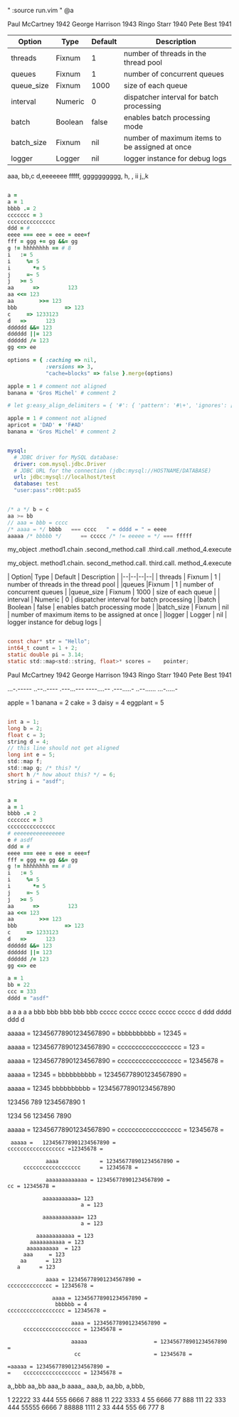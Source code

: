 " :source run.vim
" @a

Paul McCartney 1942
George Harrison 1943
Ringo Starr 1940
Pete Best 1941

| Option| Type | Default | Description |
|--|--|--|--|
| threads | Fixnum | 1 | number of threads in the thread pool |
|queues |Fixnum | 1 | number of concurrent queues |
|queue_size | Fixnum | 1000 | size of each queue |
|   interval | Numeric | 0 | dispatcher interval for batch processing |
|batch | Boolean | false | enables batch processing mode |
 |batch_size | Fixnum | nil | number of maximum items to be assigned at once |
 |logger | Logger | nil | logger instance for debug logs |

aaa,   bb,c
d,eeeeeee
fffff, gggggggggg,
h, ,           ii
j,,k

```ruby

a =
a = 1
bbbb .= 2
ccccccc = 3
ccccccccccccccc
ddd = #
eeee === eee = eee = eee=f
fff = ggg += gg &&= gg
g != hhhhhhhh == # 8
i   := 5
i     %= 5
i       *= 5
j     =~ 5
j   >= 5
aa      =>         123
aa <<= 123
aa        >>= 123
bbb               => 123
c     => 1233123
d   =>      123
dddddd &&= 123
dddddd ||= 123
dddddd /= 123
gg <=> ee

options = { :caching => nil,
            :versions => 3,
            "cache=blocks" => false }.merge(options)

apple = 1 # comment not aligned
banana = 'Gros Michel' # comment 2

# let g:easy_align_delimiters = { '#': { 'pattern': '#\+', 'ignores': ['String'] } }

apple = 1 # comment not aligned
apricot = 'DAD' + 'F#AD'
banana = 'Gros Michel' # comment 2

```

```yaml

mysql:
  # JDBC driver for MySQL database:
  driver: com.mysql.jdbc.Driver
  # JDBC URL for the connection (jdbc:mysql://HOSTNAME/DATABASE)
  url: jdbc:mysql://localhost/test
  database: test
  "user:pass":r00t:pa55

```
```c

/* a */ b = c
aa >= bb
// aaa = bbb = cccc
/* aaaa = */ bbbb   === cccc   " = dddd = " = eeee
aaaaa /* bbbbb */      == ccccc /* != eeeee = */ === fffff

```

my_object
      .method1.chain
    .second_method.call
      .third.call
     .method_4.execute

my_object.
      method1.chain.
    second_method.call.
      third.call.
     method_4.execute

   | Option| Type | Default | Description |
    |--|--|--|--|
       | threads | Fixnum | 1 | number of threads in the thread pool |
  |queues |Fixnum | 1 | number of concurrent queues |
   |queue_size | Fixnum | 1000 | size of each queue |
    |   interval | Numeric | 0 | dispatcher interval for batch processing |
       |batch | Boolean | false | enables batch processing mode |
   |batch_size | Fixnum | nil | number of maximum items to be assigned at once |
   |logger | Logger | nil | logger instance for debug logs |


```c

const char* str = "Hello";
int64_t count = 1 + 2;
static double pi = 3.14;
static std::map<std::string, float>* scores =    pointer;

```

Paul McCartney 1942
George Harrison 1943
Ringo Starr 1940
Pete Best 1941

...-.-----
..--..----
.---...---
----....--
.---.....-
..--......
...-.....-

  apple = 1
    banana = 2
      cake = 3
        daisy = 4
     eggplant = 5


```c

int a = 1;
long b = 2;
float c = 3;
string d = 4;
// this line should not get aligned
long int e = 5;
std::map f;
std::map g; /* this? */
short h /* how about this? */ = 6;
string i = "asdf";

```

```ruby

a =
a = 1
bbbb .= 2
ccccccc = 3
ccccccccccccccc
# eeeeeeeeeeeeeeee
e # asdf
ddd = #
eeee === eee = eee = eee=f
fff = ggg += gg &&= gg
g != hhhhhhhh == # 8
i   := 5
i     %= 5
i       *= 5
j     =~ 5
j   >= 5
aa      =>         123
aa <<= 123
aa        >>= 123
bbb               => 123
c     => 1233123
d   =>      123
dddddd &&= 123
dddddd ||= 123
dddddd /= 123
gg <=> ee

a = 1
bb = 22
ccc = 333
dddd = "asdf"

```

a a a a a
bbb bbb bbb bbb bbb
ccccc ccccc ccccc ccccc ccccc
  d ddd dddd ddd d

aaaaa = 123456778901234567890 =
bbbbbbbbbb = 12345 =

aaaaa = 123456778901234567890 =
cccccccccccccccccc = 123 =

aaaaa = 123456778901234567890 =
cccccccccccccccccc = 12345678 =

aaaaa = 12345 =
bbbbbbbbbb = 123456778901234567890       =

aaaaa =             12345
bbbbbbbbbb = 123456778901234567890

123456 789
1234567890 1

1234 56
123456 7890

 aaaaa = 123456778901234567890 =
     cccccccccccccccccc =       12345678 =

```
 aaaaa =   123456778901234567890 =
cccccccccccccccccc =12345678 =

            aaaa             = 123456778901234567890 =
     cccccccccccccccccc      = 12345678 =

            aaaaaaaaaaaaa = 123456778901234567890 =
cc = 12345678 =

           aaaaaaaaaaa= 123
                       a = 123

           aaaaaaaaaaaa= 123
                       a = 123

         aaaaaaaaaaaa = 123
       aaaaaaaaaaa = 123
      aaaaaaaaaa  = 123
     aaa     = 123
    aa      = 123
   a      = 123

            aaaa = 123456778901234567890 =
cccccccccccccc = 12345678 =

              aaaa = 123456778901234567890 =
               bbbbbb = 4
cccccccccccccccccc = 12345678 =

                    aaaa = 123456778901234567890 =
     cccccccccccccccccc = 12345678 =

                    aaaaa                     = 123456778901234567890 =
                     cc                       = 12345678 =

=aaaaa = 123456778901234567890 =
=    cccccccccccccccccc = 12345678 =

```

a,,bbb
aa,,bb
aaa,,b
aaaa,,
aaa,b,
aa,bb,
a,bbb,

1 22222 33 444 555 6666 7 888
11 222 3333 4 55 6666 77 888
111 22 333 444 55555 6666 7 88888
1111 2 33 444 555 66 777 8

